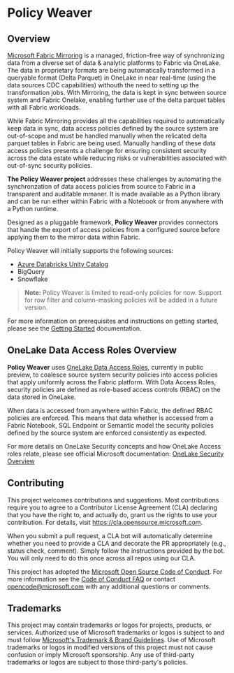 # Policy Weaver 

## Overview

[Microsoft Fabric Mirroring](https://learn.microsoft.com/en-us/fabric/database/mirrored-database/overview) is a managed, friction-free way of synchronizing data from a diverse set of data & analytic platforms to Fabric via OneLake. The data in proprietary formats are being automatically transformed in a queryable format (Delta Parquet) in OneLake in near real-time (using the data sources CDC capabilities) withouth the need to setting up the transformation jobs. With Mirroring, the data is kept in sync between source system and Fabric Onelake, enabling further use of the delta parquet tables with all Fabric workloads.

While Fabric Mirroring provides all the capabilities required to automatically keep data in sync, data access policies defined by the source system are out-of-scope and must be handled manually when the relicated delta parquet tables in Fabric are being used. Manually handling of these data access policies presents a challenge for ensuring consistent security across the data estate while reducing risks or vulnerabilities associated with out-of-sync security policies.

**The Policy Weaver project** addresses these challenges by automating the synchronzation of data access policies from source to Fabric in a transparent and auditable mmaner. It is made available as a Python library and can be run either within Fabric with a Notebook or from anywhere with a Python runtime.

Designed as a pluggable framework, **Policy Weaver** provides connectors that handle the export of access policies from a configured source before applying them to the mirror data within Fabric.

Policy Weaver will initially supports the following sources:
- [Azure Databricks Unity Catalog](getting_started/0_prerequisites.md)
- BigQuery
- Snowflake


> <b>Note:</b> Policy Weaver is limited to read-only policies for now. Support 
> for row filter and column-masking policies will be added in a future version.


For more information on prerequisites and instructions on getting started, please see the [Getting Started](getting_started/0_prerequisites.md) documentation. 

## OneLake Data Access Roles Overview

**Policy Weaver** uses [OneLake Data Access Roles](https://learn.microsoft.com/en-us/fabric/onelake/security/get-started-data-access-roles), currently in public preview, to coalesce source system security policies into access policies that apply uniformly across the Fabric platform. With Data Access Roles, security policies are defined as role-based access controls (RBAC) on the data stored in OneLake.

When data is accessed from anywhere within Fabric, the defined RBAC policies are enforced. This means that data whether is accessed from a Fabric Notebook, SQL Endpoint or Semantic model the security policies defined by the source system are enforced consistently as expected.

For more details on OneLake Security concepts and how OneLake Access roles relate, please see official Microsoft documentation: [OneLake Security Overview](https://learn.microsoft.com/en-us/fabric/onelake/security/get-started-security) 


## Contributing

This project welcomes contributions and suggestions.  Most contributions require you to agree to a
Contributor License Agreement (CLA) declaring that you have the right to, and actually do, grant us
the rights to use your contribution. For details, visit https://cla.opensource.microsoft.com.

When you submit a pull request, a CLA bot will automatically determine whether you need to provide
a CLA and decorate the PR appropriately (e.g., status check, comment). Simply follow the instructions
provided by the bot. You will only need to do this once across all repos using our CLA.

This project has adopted the [Microsoft Open Source Code of Conduct](https://opensource.microsoft.com/codeofconduct/).
For more information see the [Code of Conduct FAQ](https://opensource.microsoft.com/codeofconduct/faq/) or
contact [opencode@microsoft.com](mailto:opencode@microsoft.com) with any additional questions or comments.

## Trademarks

This project may contain trademarks or logos for projects, products, or services. Authorized use of Microsoft 
trademarks or logos is subject to and must follow 
[Microsoft's Trademark & Brand Guidelines](https://www.microsoft.com/en-us/legal/intellectualproperty/trademarks/usage/general).
Use of Microsoft trademarks or logos in modified versions of this project must not cause confusion or imply Microsoft sponsorship.
Any use of third-party trademarks or logos are subject to those third-party's policies.